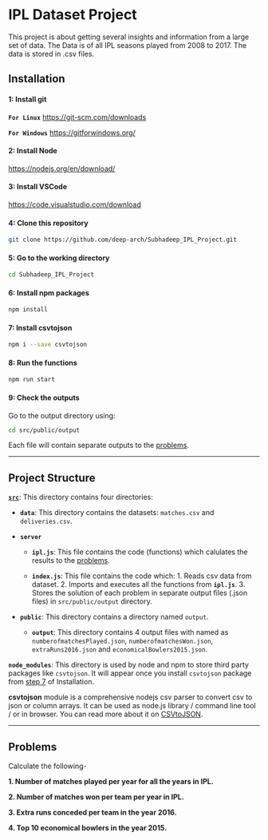 # IPL Dataset Project


This project is about getting several insights and information from a large set of data. The Data is of all IPL seasons played from 2008 to 2017. The data is stored in .csv files.

## Installation



#### 1: Install git

**`For Linux`** <https://git-scm.com/downloads>

**`For Windows`** <https://gitforwindows.org/>



#### 2: Install Node

<https://nodejs.org/en/download/>



#### 3: Install VSCode

<https://code.visualstudio.com/download>



#### 4: Clone this repository

```sh
git clone https://github.com/deep-arch/Subhadeep_IPL_Project.git
```



#### 5: Go to the working directory

```sh
cd Subhadeep_IPL_Project
```



#### 6: Install npm packages

```sh
npm install
```



#### 7: Install csvtojson

```sh
npm i --save csvtojson
```



#### 8: Run the functions

```sh
npm run start
```



#### 9: Check the outputs

Go to the output directory using:

```sh
cd src/public/output
```

Each file will contain separate outputs to the [problems](#problems).



---

## Project Structure


[**`src`**](#tree/master/src): This directory contains four directories:

- **`data`**: This directory contains the datasets: `matches.csv` and `deliveries.csv`.

- **`server`**
    - **`ipl.js`**: This file contains the code (functions) which calulates the results to the [problems](#problems).

    - **`index.js`**: This file contains the code which: 1. Reads csv data from dataset. 2. Imports and executes all the functions from **`ipl.js`**. 3. Stores the solution of each problem in separate output files (.json files) in `src/public/output` directory.

- **`public`**: This directory contains a directory named `output`.

    - **`output`**: This directory contains 4 output files with named as `numberofmatchesPlayed.json`, `numberofmatchesWon.json`, `extraRuns2016.json` and `economicalBowlers2015.json`.


**`node_modules`**: This directory is used by node and npm to store third party packages like `csvtojson`. It will appear once you install `csvtojson` package from [step 7](#7-install-csvtojson) of Installation.


**csvtojson** module is a comprehensive nodejs csv parser to convert csv to json or column arrays. 
It can be used as node.js library / command line tool / or in browser. 
You can read more about it on [CSVtoJSON](https://www.npmjs.com/package/csvtojson).


---

## Problems


Calculate the following-

**1. Number of matches played per year for all the years in IPL.**

**2. Number of matches won per team per year in IPL.**

**3. Extra runs conceded per team in the year 2016.**

**4. Top 10 economical bowlers in the year 2015.**
